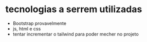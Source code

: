 # tecnologias a serrem utilizadas
- Bootstrap provavelmente
- js, html e css
- tentar incrementar o tailwind para poder mecher no projeto


